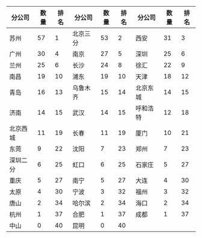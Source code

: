 <center>

|分公司|数量|排名|分公司|数量|排名|分公司|数量|排名|
| ------------ | ------------ | ------------ | ------------ | ------------ | ------------ | ------------ | ------------ | ------------ |
|苏州|57|1|北京三分|53|2|西安|31|3|
|广州|30|4|南京|27|5|深圳|25|6|
|兰州|25|6|长沙|24|8|徐汇|22|9|
|南昌|19|10|浦东|19|10|天津|18|12|
|青岛|16|13|乌鲁木齐|15|14|北京东城|14|15|
|济南|14|15|武汉|14|15|呼和浩特|12|18|
|北京西城|11|19|长春|11|19|厦门|10|21|
|东莞|9|22|沈阳|7|23|郑州|7|23|
|深圳二分|6|25|虹口|6|25|石家庄|5|27|
|重庆|5|27|南宁|5|27|大连|4|30|
|太原|4|30|宁波|3|32|福州|3|32|
|唐山|2|34|哈尔滨|2|34|海口|2|34|
|杭州|1|37|合肥|1|37|成都|1|37|
|中山|0|40|昆明|0|40|   | |  |

</center>
